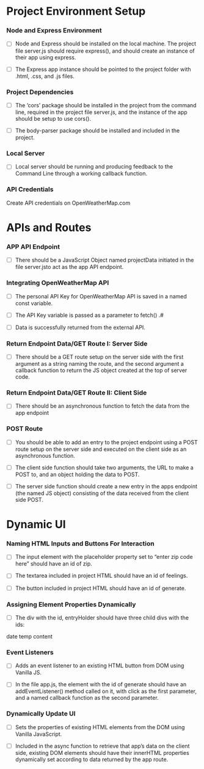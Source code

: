 Project Environment Setup
==========================

### Node and Express Environment

- [ ] Node and Express should be installed on the local machine. The project file server.js should require express(), and should create an instance of their app using express.

- [ ] The Express app instance should be pointed to the project folder with .html, .css, and .js files.

### Project Dependencies

- [ ] The ‘cors’ package should be installed in the project from the command line, required in the project file server.js, and the instance of the app should be setup to use cors().

- [ ] The body-parser package should be installed and included in the project.

### Local Server

- [ ] Local server should be running and producing feedback to the Command Line through a working callback function.

### API Credentials

Create API credentials on OpenWeatherMap.com

APIs and Routes
===============

### APP API Endpoint

- [ ] There should be a JavaScript Object named projectData initiated in the file server.jsto act as the app API endpoint.

### Integrating OpenWeatherMap API

- [ ] The personal API Key for OpenWeatherMap API is saved in a named const variable.

- [ ] The API Key variable is passed as a parameter to fetch() .#

- [ ] Data is successfully returned from the external API.

### Return Endpoint Data/GET Route I: Server Side

- [ ] There should be a GET route setup on the server side with the first argument as a string naming the route, and the second argument a callback function to return the JS object created at the top of server code.

### Return Endpoint Data/GET Route II: Client Side

- [ ] There should be an asynchronous function to fetch the data from the app endpoint

### POST Route

- [ ] You should be able to add an entry to the project endpoint using a POST route setup on the server side and executed on the client side as an asynchronous function.

- [ ] The client side function should take two arguments, the URL to make a POST to, and an object holding the data to POST.

- [ ] The server side function should create a new entry in the apps endpoint (the named JS object) consisting of the data received from the client side POST.

Dynamic UI
==========

### Naming HTML Inputs and Buttons For Interaction

- [ ] The input element with the placeholder property set to “enter zip code here” should have an id of zip.

- [ ] The textarea included in project HTML should have an id of feelings.

- [ ] The button included in project HTML should have an id of generate.

### Assigning Element Properties Dynamically

- [ ] The div with the id, entryHolder should have three child divs with the ids:

date
temp
content
### Event Listeners

- [ ] Adds an event listener to an existing HTML button from DOM using Vanilla JS.

- [ ] In the file app.js, the element with the id of generate should have an addEventListener() method called on it, with click as the first parameter, and a named callback function as the second parameter.

### Dynamically Update UI

- [ ] Sets the properties of existing HTML elements from the DOM using Vanilla JavaScript.

- [ ] Included in the async function to retrieve that app’s data on the client side, existing DOM elements should have their innerHTML properties dynamically set according to data returned by the app route.
